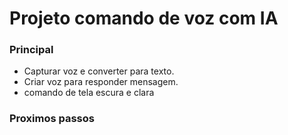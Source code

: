 # Projeto comando de voz com IA

### Principal

- Capturar voz e converter para texto. 
- Criar voz para responder mensagem. 
- comando de tela escura e clara 
  
### Proximos passos

